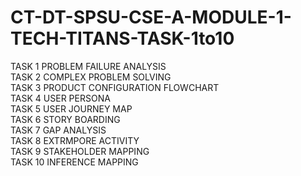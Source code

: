 # CT-DT-SPSU-CSE-A-MODULE-1-TECH-TITANS-TASK-1to10
TASK 1 PROBLEM FAILURE ANALYSIS <br />
TASK 2 COMPLEX PROBLEM SOLVING <br />
TASK 3 PRODUCT CONFIGURATION FLOWCHART<br />
TASK 4 USER PERSONA<br />
TASK 5 USER JOURNEY MAP<br />
TASK 6 STORY BOARDING<br />
TASK 7 GAP ANALYSIS<br />
TASK 8 EXTRMPORE ACTIVITY<br />
TASK 9 STAKEHOLDER MAPPING<br />
TASK 10 INFERENCE MAPPING<br />
